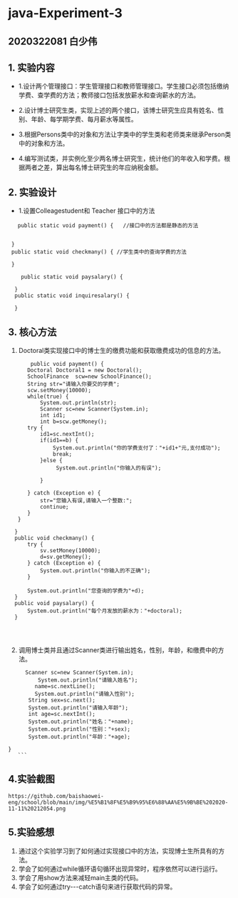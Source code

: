 # java-Experiment-3
## 2020322081    白少伟
## 1. 实验内容
+ 1.设计两个管理接口：学生管理接口和教师管理接口。学生接口必须包括缴纳学费、查学费的方法；教师接口包括发放薪水和查询薪水的方法。

+ 2.设计博士研究生类，实现上述的两个接口，该博士研究生应具有姓名、性别、年龄、每学期学费、每月薪水等属性。    

+ 3.根据Persons类中的对象和方法让字类中的学生类和老师类来继承Person类中的对象和方法。

+ 4.编写测试类，并实例化至少两名博士研究生，统计他们的年收入和学费。根据两者之差，算出每名博士研究生的年应纳税金额。
## 2. 实验设计

+ 1.设置Colleagestudent和 Teacher 接口中的方法
```
   public static void payment() {   //接口中的方法都是静态的方法	 
 

 }
 public static void checkmany() { //学生类中的查询学费的方法
	
 }
	
	public static void paysalary() {
	
  }
  public static void inquiresalary() {
	
  }
```
 ## 3. 核心方法
 
 1. Doctoral类实现接口中的博士生的缴费功能和获取缴费成功的信息的方法。
  
  ```
         public void payment() {
		Doctoral Doctoral1 = new Doctoral();
		SchoolFinance  scw=new SchoolFinance();
		String str="请输入你要交的学费";
		scw.setMoney(10000);
		while(true) {
			System.out.println(str);
			Scanner sc=new Scanner(System.in);
			int id1;
			int b=scw.getMoney();
    	try {
    		id1=sc.nextInt();
    		if(id1==b) {
    			System.out.println("你的学费支付了："+id1+"元,支付成功");
         		break;
    		}else {
    			 System.out.println("你输入的有误");
    			 
    		}
     		
		} catch (Exception e) {
			str="您输入有误,请输入一个整数:";
			continue;
		} 	
     }
		
	}
	public void checkmany() {
		try {
			sv.setMoney(10000);
			d=sv.getMoney();
		} catch (Exception e) {
			System.out.println("你输入的不正确");
		}
		
		System.out.println("您查询的学费为"+d);
	}
	public void paysalary() {
		System.out.println("每个月发放的薪水为："+doctoral);
	}
   
	 
  

  ```
  2. 调用博士类并且通过Scanner类进行输出姓名，性别，年龄，和缴费中的方法。
      ```
        Scanner sc=new Scanner(System.in);
		    System.out.println("请输入姓名");
		   name=sc.nextLine();
		   System.out.println("请输入性别");
	     String sex=sc.next();
	     System.out.println("请输入年龄");
	     int age=sc.nextInt();
	     System.out.println("姓名："+name);
	     System.out.println("性别："+sex);
	     System.out.println("年龄："+age);
	}
       ```
   
  ## 4.实验截图
    https://github.com/baishaowei-eng/school/blob/main/img/%E5%B1%8F%E5%B9%95%E6%88%AA%E5%9B%BE%202020-11-11%20212054.png
  ## 5.实验感想

  1. 通过这个实验学习到了如何通过实现接口中的方法，实现博士生所具有的方法。
  2. 学会了如何通过while循环语句循环出现异常时，程序依然可以进行运行。
  3. 学会了用show方法来减轻main主类的代码。
  4. 学会了如何通过try---catch语句来进行获取代码的异常。
